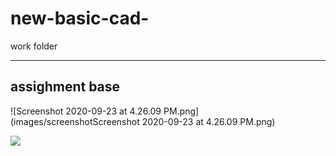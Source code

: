 # new-basic-cad-
work folder

---

## assighment base 

![Screenshot 2020-09-23 at 4.26.09 PM.png](images/screenshotScreenshot 2020-09-23 at 4.26.09 PM.png)

![            ](                     )
